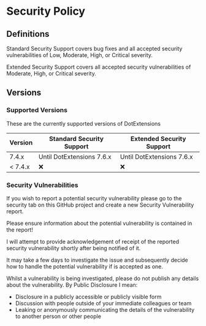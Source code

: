 # Security Policy

## Definitions

Standard Security Support covers bug fixes and all accepted security vulnerabilities of Low, Moderate, High, or Critical severity.

Extended Security Support covers all accepted security vulnerabilities of Moderate, High, or Critical severity.

## Versions

### Supported Versions

These are the currently supported versions of DotExtensions

| Version | Standard Security Support | Extended Security Support |
| ------- | ------------------ |----|
| 7.4.x | Until DotExtensions 7.6.x | Until DotExtensions 7.6.x |
| < 7.4.x  | :x: | :x: |


### Security Vulnerabilities
If you wish to report a potential security vulnerability please go to the security tab on this GitHub project and create a new Security Vulnerability report. 

Please ensure information about the potential vulnerability is contained in the report!

I will attempt to provide acknowledgement of receipt of the reported security vulnerability shortly after being notified of it. 

It may take a few days to investigate the issue and subsequently decide how to handle the potential vulnerability if is accepted as one.

Whilst a vulnerability is being investigated, please do not publish any details about the vulnerability.
By Public Disclosure I mean:
* Disclosure in a publicly accessible or publicly visible form
* Discussion with people outside of your immediate colleagues or team
* Leaking or anonymously communicating the details of the vulnerability to another person or other people

